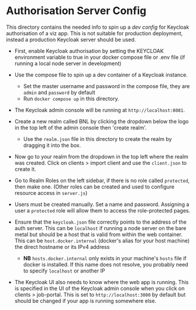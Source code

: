 # Authorisation Server Config

This directory contains the needed info to spin up a *dev config* for Keycloak authorisation of a viz app. This is not suitable for production deployment, instead a production Keycloak server should be used.

- First, enable Keycloak authorisation by setting the KEYCLOAK environment variable to true in your docker compose file or .env file (if running a local node server in development)

- Use the compose file to spin up a dev container of a Keycloak instance.
  - Set the master username and password in the compose file, they are `admin` and `password` by default
  - Run `docker compose up` in this directory.
- The Keycloak admin console will be running at `http://localhost:8081`.
- Create a new realm called BNL by clicking the dropdown below the logo in the top left of the admin console then 'create realm'.
  - Use the `realm.json` file in this directory to create the realm by dragging it into the box.
- Now go to your realm from the dropdown in the top left where the realm was created. Click on clients > import client and use the `client.json` to create it.
- Go to Realm Roles on the left sidebar, if there is no role called `protected`, then make one. (Other roles can be created and used to configure resource access in `server.js`)
- Users must be created manually. Set a name and password. Assigning a user a `protected` role will allow them to access the role-protected pages.
- Ensure that the `keycloak.json` file correctly points to the address of the auth server. This can be `localhost` if running a node server on the bare metal but should be a host that is valid from within the web container. This can be `host.docker.internal` (docker's alias for your host machine) the direct hostname or its IPv4 address
  - **NB** `hosts.docker.internal` only exists in your machine's `hosts` file if docker is installed. If this name does not resolve, you probably need to specify `localhost` or another IP
- The Keycloak UI also needs to know where the web app is running. This is specified in the UI of the Keycloak admin console when you click on clients > job-portal. This is set to `http://localhost:3000` by default but should be changed if your app is running somewhere else.
